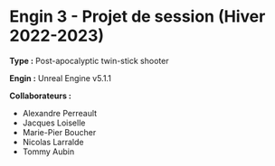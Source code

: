 # Engin 3 - Projet de session (Hiver 2022-2023)

**Type :** Post-apocalyptic twin-stick shooter

**Engin :** Unreal Engine v5.1.1

**Collaborateurs :**
- Alexandre Perreault
- Jacques Loiselle
- Marie-Pier Boucher
- Nicolas Larralde
- Tommy Aubin
